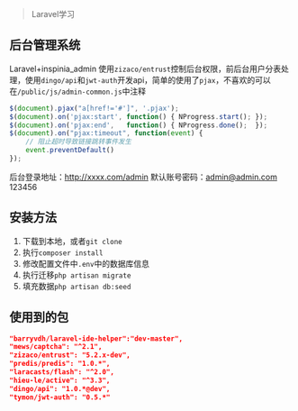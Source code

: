 > Laravel学习

## 后台管理系统
Laravel+inspinia_admin
使用`zizaco/entrust`控制后台权限，前后台用户分表处理，使用`dingo/api`和`jwt-auth`开发api，简单的使用了`pjax`，不喜欢的可以在`/public/js/admin-common.js`中注释
```javascript
$(document).pjax("a[href!='#']", '.pjax');
$(document).on('pjax:start', function() { NProgress.start(); });
$(document).on('pjax:end',   function() { NProgress.done();  });
$(document).on("pjax:timeout", function(event) {
    // 阻止超时导致链接跳转事件发生
    event.preventDefault()
});
```
后台登录地址：http://xxxx.com/admin  默认账号密码：admin@admin.com  123456
## 安装方法
1. 下载到本地，或者`git clone`
2. 执行`composer install`
3. 修改配置文件中`.env`中的数据库信息
3. 执行迁移`php artisan migrate`
4. 填充数据`php artisan db:seed`

## 使用到的包
```json
"barryvdh/laravel-ide-helper":"dev-master",
"mews/captcha": "^2.1",
"zizaco/entrust": "5.2.x-dev",
"predis/predis": "1.0.*",
"laracasts/flash": "^2.0",
"hieu-le/active": "^3.3",
"dingo/api": "1.0.*@dev",
"tymon/jwt-auth": "0.5.*"
```